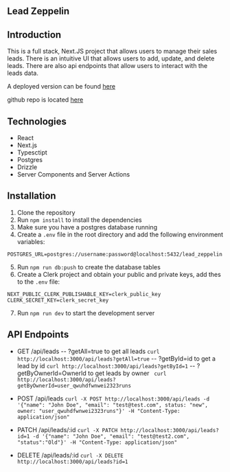 ## Lead Zeppelin

## Introduction

This is a full stack, Next.JS project that allows users to manage their sales leads. There is an intuitive UI that allows users to add, update, and delete leads. There are also api endpoints that allow users to interact with the leads data.

A deployed version can be found [here](https://lead-zeppelin.vercel.app/)

github repo is located [here](https://github.com/dmccloud/lead-zeppelin)

## Technologies

- React
- Next.js
- Typesctipt
- Postgres
- Drizzle
- Server Components and Server Actions

## Installation

1. Clone the repository
2. Run `npm install` to install the dependencies
3. Make sure you have a postgres database running
4. Create a `.env` file in the root directory and add the following environment variables:

```
POSTGRES_URL=postgres://username:password@localhost:5432/lead_zeppelin
```

5. Run `npm run db:push` to create the database tables
6. Create a Clerk project and obtain your public and private keys, add thes to the `.env` file:

```
NEXT_PUBLIC_CLERK_PUBLISHABLE_KEY=clerk_public_key
CLERK_SECRET_KEY=clerk_secret_key
```

7. Run `npm run dev` to start the development server

## API Endpoints

- GET /api/leads
  -- ?getAll=true to get all leads
  `curl http://localhost:3000/api/leads?getAll=true`
  -- ?getById=id to get a lead by id
  `curl http://localhost:3000/api/leads?getById=1`
  -- ?getByOwnerId=OwnerId to get leads by owner
  ` curl http://localhost:3000/api/leads?getByOwnerId=user_qwuhdfwnwei2323runs`
- POST /api/leads
  `curl -X POST http://localhost:3000/api/leads -d '{"name": "John Doe", "email": "test@test.com", status: "new", owner: "user_qwuhdfwnwei2323runs"}' -H "Content-Type: application/json"`

- PATCH /api/leads/:id
  `curl -X PATCH http://localhost:3000/api/leads?id=1 -d '{"name": "John Doe", "email": "test@test2.com", "status":"Old"}' -H "Content-Type: application/json"`
- DELETE /api/leads/:id
  `curl -X DELETE http://localhost:3000/api/leads?id=1`
